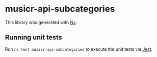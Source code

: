 # musicr-api-subcategories

This library was generated with [Nx](https://nx.dev).

## Running unit tests

Run `nx test musicr-api-subcategories` to execute the unit tests via [Jest](https://jestjs.io).
